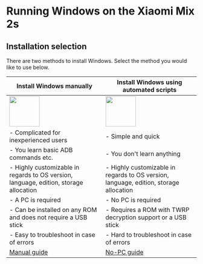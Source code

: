 # Running Windows on the Xiaomi Mix 2s

## Installation selection
There are two methods to install Windows. Select the method you would like to use below.

| **Install Windows manually** | **Install Windows using automated scripts** 
|------------------------------------------------------------------------------------------------------------------------|-------------------------------------------------------------------------------------------------------------------
| <a href="1-partition.md"><img src="https://github.com/n00b69/woa-polaris/blob/main/guide/zmanual.png" width="80"></a> | <a href="nopc.md"><img src="https://github.com/n00b69/woa-polaris/blob/main/guide/znopc.png" width="80"></a>
| - Complicated for inexperienced users | - Simple and quick
| - You learn basic ADB commands etc. | - You don't learn anything
| - Highly customizable in regards to OS version, language, edition, storage allocation | - Highly customizable in regards to OS version, language, edition, storage allocation
| - A PC is required | - No PC is required
| - Can be installed on any ROM and does not require a USB stick | - Requires a ROM with TWRP decryption support or a USB stick
| - Easy to troubleshoot in case of errors | - Hard to troubleshoot in case of errors
| [Manual guide](1-partition.md) | [No-PC guide](nopc.md)













